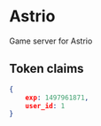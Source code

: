 Astrio
======

Game server for Astrio


## Token claims
```json
{
    exp: 1497961871,
    user_id: 1
}
```
